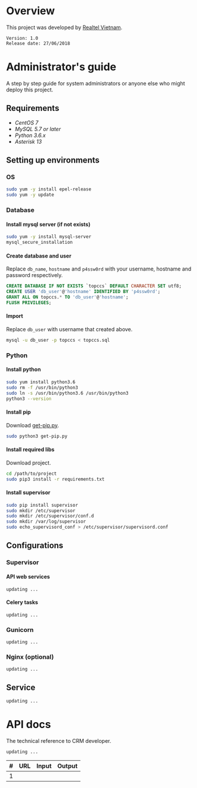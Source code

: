 # Overview
This project was developed by [Realtel Vietnam](https://realtel.vn).
```text
Version: 1.0
Release date: 27/06/2018
```

# Administrator's guide
A step by step guide for system administrators or anyone else who might deploy this project.
## Requirements
* *CentOS 7*
* *MySQL 5.7 or later*
* *Python 3.6.x*
* *Asterisk 13*

## Setting up environments
### OS
```bash
sudo yum -y install epel-release
sudo yum -y update
```
### Database 
#### Install mysql server (if not exists)
```bash
sudo yum -y install mysql-server
mysql_secure_installation
```
#### Create database and user 
Replace `db_name`, `hostname` and `p4ssw0rd` with your username, hostname and password respectively. 
```sql
CREATE DATABASE IF NOT EXISTS `topccs` DEFAULT CHARACTER SET utf8;
CREATE USER 'db_user'@'hostname' IDENTIFIED BY 'p4ssw0rd';
GRANT ALL ON topccs.* TO 'db_user'@'hostname';
FLUSH PRIVILEGES;
```
#### Import
Replace `db_user` with username that created above.
```bash
mysql -u db_user -p topccs < topccs.sql
```
### Python
#### Install python
```bash
sudo yum install python3.6
sudo rm -f /usr/bin/python3
sudo ln -s /usr/bin/python3.6 /usr/bin/python3
python3 --version
```
#### Install pip
Download [get-pip.py](https://bootstrap.pypa.io/get-pip.py).
```bash
sudo python3 get-pip.py
``` 
#### Install required libs
Download project.
```bash
cd /path/to/project
sudo pip3 install -r requirements.txt
```
#### Install supervisor
```bash
sudo pip install supervisor
sudo mkdir /etc/supervisor
sudo mkdir /etc/supervisor/conf.d
sudo mkdir /var/log/supervisor
sudo echo_supervisord_conf > /etc/supervisor/supervisord.conf
```

## Configurations
### Supervisor
#### API web services
`updating ...`
#### Celery tasks
`updating ...`
### Gunicorn
`updating ...`
### Nginx (optional)
`updating ...`

## Service
`updating ...`

# API docs
The technical reference to CRM developer.

`updating ...`

|#      |URL    |Input  | Output    |
|:-------------|:-------------|:-------------|:-----|
|1    |   |   |   |